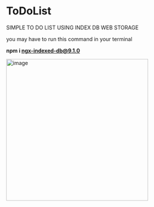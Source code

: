 # ToDoList

SIMPLE TO DO LIST USING INDEX DB WEB STORAGE 

you may have to run this command in your terminal 

**npm i ngx-indexed-db@9.1.0**

<img width="380" alt="image" src="https://user-images.githubusercontent.com/58805345/155848309-ea140acf-0555-405f-b5ff-dac19ccd8480.png">


